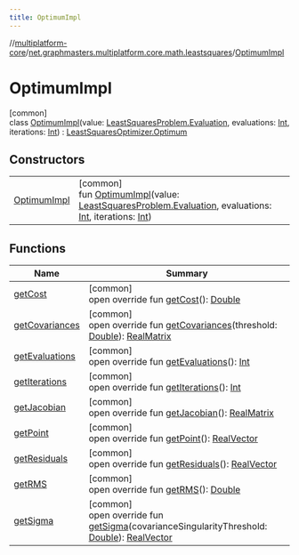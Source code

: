 ```yaml
---
title: OptimumImpl
---
```

//[multiplatform-core](../../../index.html)/[net.graphmasters.multiplatform.core.math.leastsquares](../index.html)/[OptimumImpl](index.html)



# OptimumImpl



[common]\
class [OptimumImpl](index.html)(value: [LeastSquaresProblem.Evaluation](../-least-squares-problem/-evaluation/index.html), evaluations: [Int](https://kotlinlang.org/api/latest/jvm/stdlib/kotlin/-int/index.html), iterations: [Int](https://kotlinlang.org/api/latest/jvm/stdlib/kotlin/-int/index.html)) : [LeastSquaresOptimizer.Optimum](../-least-squares-optimizer/-optimum/index.html)



## Constructors


| | |
|---|---|
| [OptimumImpl](-optimum-impl.html) | [common]<br>fun [OptimumImpl](-optimum-impl.html)(value: [LeastSquaresProblem.Evaluation](../-least-squares-problem/-evaluation/index.html), evaluations: [Int](https://kotlinlang.org/api/latest/jvm/stdlib/kotlin/-int/index.html), iterations: [Int](https://kotlinlang.org/api/latest/jvm/stdlib/kotlin/-int/index.html)) |


## Functions


| Name | Summary |
|---|---|
| [getCost](get-cost.html) | [common]<br>open override fun [getCost](get-cost.html)(): [Double](https://kotlinlang.org/api/latest/jvm/stdlib/kotlin/-double/index.html) |
| [getCovariances](get-covariances.html) | [common]<br>open override fun [getCovariances](get-covariances.html)(threshold: [Double](https://kotlinlang.org/api/latest/jvm/stdlib/kotlin/-double/index.html)): [RealMatrix](../../net.graphmasters.multiplatform.core.math.linear/-real-matrix/index.html) |
| [getEvaluations](get-evaluations.html) | [common]<br>open override fun [getEvaluations](get-evaluations.html)(): [Int](https://kotlinlang.org/api/latest/jvm/stdlib/kotlin/-int/index.html) |
| [getIterations](get-iterations.html) | [common]<br>open override fun [getIterations](get-iterations.html)(): [Int](https://kotlinlang.org/api/latest/jvm/stdlib/kotlin/-int/index.html) |
| [getJacobian](get-jacobian.html) | [common]<br>open override fun [getJacobian](get-jacobian.html)(): [RealMatrix](../../net.graphmasters.multiplatform.core.math.linear/-real-matrix/index.html) |
| [getPoint](get-point.html) | [common]<br>open override fun [getPoint](get-point.html)(): [RealVector](../../net.graphmasters.multiplatform.core.math.linear/-real-vector/index.html) |
| [getResiduals](get-residuals.html) | [common]<br>open override fun [getResiduals](get-residuals.html)(): [RealVector](../../net.graphmasters.multiplatform.core.math.linear/-real-vector/index.html) |
| [getRMS](get-r-m-s.html) | [common]<br>open override fun [getRMS](get-r-m-s.html)(): [Double](https://kotlinlang.org/api/latest/jvm/stdlib/kotlin/-double/index.html) |
| [getSigma](get-sigma.html) | [common]<br>open override fun [getSigma](get-sigma.html)(covarianceSingularityThreshold: [Double](https://kotlinlang.org/api/latest/jvm/stdlib/kotlin/-double/index.html)): [RealVector](../../net.graphmasters.multiplatform.core.math.linear/-real-vector/index.html) |

